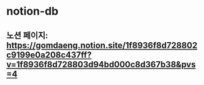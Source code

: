 # notion-db
## 노션 페이지: https://gomdaeng.notion.site/1f8936f8d728802c9199e0a208c437ff?v=1f8936f8d728803d94bd000c8d367b38&pvs=4
